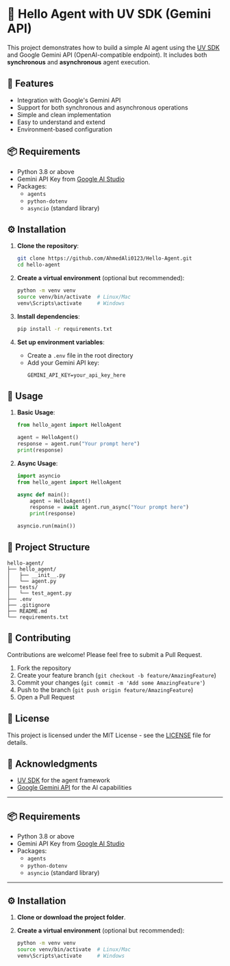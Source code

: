 # 🤖 Hello Agent with UV SDK (Gemini API)

This project demonstrates how to build a simple AI agent using the [UV SDK](https://github.com/universal-ventures/uv-agent-sdk) and Google Gemini API (OpenAI-compatible endpoint). It includes both **synchronous** and **asynchronous** agent execution.

## 🌟 Features

- Integration with Google's Gemini API
- Support for both synchronous and asynchronous operations
- Simple and clean implementation
- Easy to understand and extend
- Environment-based configuration

## 📦 Requirements

- Python 3.8 or above  
- Gemini API Key from [Google AI Studio](https://makersuite.google.com/app)  
- Packages:
  - `agents`
  - `python-dotenv`
  - `asyncio` (standard library)

## ⚙️ Installation

1. **Clone the repository**:
   ```bash
   git clone https://github.com/AhmedAli0123/Hello-Agent.git
   cd hello-agent
   ```

2. **Create a virtual environment** (optional but recommended):
   ```bash
   python -m venv venv
   source venv/bin/activate  # Linux/Mac
   venv\Scripts\activate     # Windows
   ```

3. **Install dependencies**:
   ```bash
   pip install -r requirements.txt
   ```

4. **Set up environment variables**:
   - Create a `.env` file in the root directory
   - Add your Gemini API key:
     ```
     GEMINI_API_KEY=your_api_key_here
     ```

## 🚀 Usage

1. **Basic Usage**:
   ```python
   from hello_agent import HelloAgent
   
   agent = HelloAgent()
   response = agent.run("Your prompt here")
   print(response)
   ```

2. **Async Usage**:
   ```python
   import asyncio
   from hello_agent import HelloAgent
   
   async def main():
       agent = HelloAgent()
       response = await agent.run_async("Your prompt here")
       print(response)
   
   asyncio.run(main())
   ```

## 📝 Project Structure

```
hello-agent/
├── hello_agent/
│   ├── __init__.py
│   └── agent.py
├── tests/
│   └── test_agent.py
├── .env
├── .gitignore
├── README.md
└── requirements.txt
```

## 🤝 Contributing

Contributions are welcome! Please feel free to submit a Pull Request.

1. Fork the repository
2. Create your feature branch (`git checkout -b feature/AmazingFeature`)
3. Commit your changes (`git commit -m 'Add some AmazingFeature'`)
4. Push to the branch (`git push origin feature/AmazingFeature`)
5. Open a Pull Request

## 📄 License

This project is licensed under the MIT License - see the [LICENSE](LICENSE) file for details.

## 🙏 Acknowledgments

- [UV SDK](https://github.com/universal-ventures/uv-agent-sdk) for the agent framework
- [Google Gemini API](https://makersuite.google.com/app) for the AI capabilities



---

## 📦 Requirements

- Python 3.8 or above  
- Gemini API Key from [Google AI Studio](https://makersuite.google.com/app)  
- Packages:
  - `agents`
  - `python-dotenv`
  - `asyncio` (standard library)

---

## ⚙️ Installation

1. **Clone or download the project folder**.

2. **Create a virtual environment** (optional but recommended):

   ```bash
   python -m venv venv
   source venv/bin/activate  # Linux/Mac
   venv\Scripts\activate     # Windows
